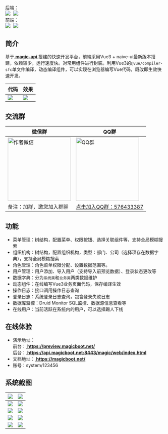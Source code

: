 ##

后端：  
<span style="margin-right: 5px">
    <a href="https://gitee.com/ssssssss-team/magic-boot" target="_blank"><img src="https://gitee.com/ssssssss-team/magic-boot/badge/star.svg?theme=white"></a>
</span>
<a href="https://github.com/zegezy/magic-boot" target="_blank"><img src="https://img.shields.io/github/stars/zegezy/magic-boot.svg?style=social"></a>  
前端：  
<span style="margin-right: 5px">
    <a href="https://gitee.com/ssssssss-team/magic-boot-naive" target="_blank"><img src="https://gitee.com/ssssssss-team/magic-boot-naive/badge/star.svg?theme=white"></a>
</span>
<a href="https://github.com/zegezy/magic-boot-naive" target="_blank"><img src="https://img.shields.io/github/stars/zegezy/magic-boot-naive.svg?style=social"></a>  

## 简介

基于[ **magic-api** ](https://gitee.com/ssssssss-team/magic-api)搭建的快速开发平台，前端采用Vue3 + naive-ui最新版本搭建，依赖较少，运行速度快。对常用组件进行封装。利用Vue3的`@vue/compiler-sfc`单文件编译，动态编译组件，可以实现在浏览器编写Vue代码，既改即生效快速开发。


| 代码                                         | 效果                                             |
|--------------------------------------------|------------------------------------------------|
| ![](https://assets.magicboot.net/code.png) | ![](https://assets.magicboot.net/system/1.png) |

## 交流群

| 微信群                                                                          | QQ群                                                                              |
|------------------------------------------------------------------------------|----------------------------------------------------------------------------------|
| <img src="https://assets.magicboot.net/ljz-wx.png" alt="作者微信" width="200px"> | <img src="https://assets.magicboot.net/mb-qq-group.png" alt="QQ群" width="200px"> |
| 备注：加群，邀您加入群聊                                                                 | <a href="https://qm.qq.com/q/KZJ6zBrXqM" target="_blank">点击加入QQ群：576433387</a>   |

## 功能
- 菜单管理：树结构，配置菜单、权限按钮、选择关联组件等，支持全局模糊搜索
- 组织机构：树结构，配置组织机构，类型：部门、公司（选择项存在数据字典），支持全局模糊搜索
- 角色管理：角色菜单权限分配、设置数据范围等。
- 用户管理：用户添加、导入用户（支持导入前预览数据）、登录状态更改等
- 数据字典：分为`系统类`和`业务类`两类数据维护
- 动态组件：在线编写Vue3业务页面代码，保存编译生效
- 操作日志：接口调用操作日志查询
- 登录日志：系统登录日志查询，包含登录失败日志
- 数据库监控：Druid Monitor SQL监控、数据源信息查看等
- 在线用户：当前活跃在系统内的用户，可以选择踢人下线

## 在线体验
- 演示地址：  
前台：[ **https://preview.magicboot.net/** ](https://preview.magicboot.net/)  
后台：[ **https://api.magicboot.net:8443/magic/web/index.html** ](https://api.magicboot.net:8443/magic/web/index.html)  
- 文档地址：[ **https://magicboot.net/** ](https://magicboot.net/)
- 账号：system/123456

## 系统截图
| ![](https://assets.magicboot.net/system/1.png)  | ![](https://assets.magicboot.net/system/2.png)  |
|---|---|
| ![](https://assets.magicboot.net/system/3.png)  | ![](https://assets.magicboot.net/system/4.png)  |
| ![](https://assets.magicboot.net/system/5.png)  | ![](https://assets.magicboot.net/system/6.png)  |
| ![](https://assets.magicboot.net/system/7.png)  | ![](https://assets.magicboot.net/system/8.png)  |
| ![](https://assets.magicboot.net/system/9.png)  | ![](https://assets.magicboot.net/system/10.png)  |


